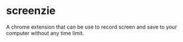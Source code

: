 # screenzie
A chrome extension that can be use to record screen and save to your computer without any time limit.
